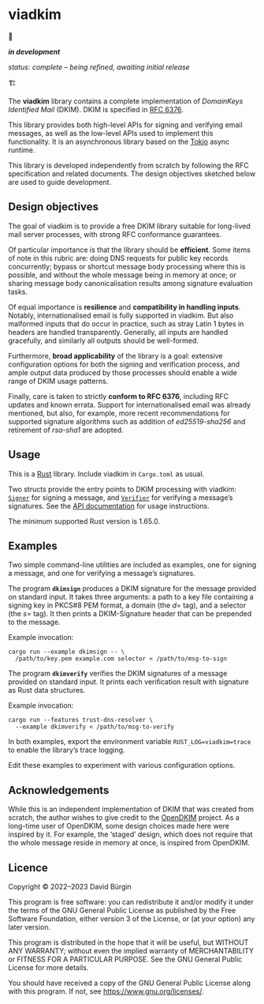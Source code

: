 # viadkim

🚧

***in development***

*status: complete – being refined, awaiting initial release*

🏗

The **viadkim** library contains a complete implementation of *DomainKeys
Identified Mail* (DKIM). DKIM is specified in [RFC 6376].

This library provides both high-level APIs for signing and verifying email
messages, as well as the low-level APIs used to implement this functionality. It
is an asynchronous library based on the [Tokio] async runtime.

This library is developed independently from scratch by following the RFC
specification and related documents. The design objectives sketched below are
used to guide development.

[RFC 6376]: https://www.rfc-editor.org/rfc/rfc6376
[Tokio]: https://tokio.rs

## Design objectives

The goal of viadkim is to provide a free DKIM library suitable for long-lived
mail server processes, with strong RFC conformance guarantees.

Of particular importance is that the library should be **efficient**. Some items
of note in this rubric are: doing DNS requests for public key records
concurrently; bypass or shortcut message body processing where this is possible,
and without the whole message being in memory at once; or sharing message body
canonicalisation results among signature evaluation tasks.

Of equal importance is **resilience** and **compatibility in handling inputs**.
Notably, internationalised email is fully supported in viadkim. But also
malformed inputs that do occur in practice, such as stray Latin 1 bytes in
headers are handled transparently. Generally, all inputs are handled gracefully,
and similarly all outputs should be well-formed.

Furthermore, **broad applicability** of the library is a goal: extensive
configuration options for both the signing and verification process, and ample
output data produced by those processes should enable a wide range of DKIM usage
patterns.

Finally, care is taken to strictly **conform to RFC 6376**, including RFC
updates and known errata. Support for internationalised email was already
mentioned, but also, for example, more recent recommendations for supported
signature algorithms such as addition of *ed25519-sha256* and retirement of
*rsa-sha1* are adopted.

## Usage

This is a [Rust] library. Include viadkim in `Cargo.toml` as usual.

Two structs provide the entry points to DKIM processing with viadkim: [`Signer`]
for signing a message, and [`Verifier`] for verifying a message’s signatures.
See the [API documentation] for usage instructions.

The minimum supported Rust version is 1.65.0.

[Rust]: https://www.rust-lang.org
[`Signer`]: https://docs.rs/viadkim/0.0.6/viadkim/signer/struct.Signer.html
[`Verifier`]: https://docs.rs/viadkim/0.0.6/viadkim/verifier/struct.Verifier.html
[API documentation]: https://docs.rs/viadkim

## Examples

Two simple command-line utilities are included as examples, one for signing a
message, and one for verifying a message’s signatures.

The program **`dkimsign`** produces a DKIM signature for the message provided on
standard input. It takes three arguments: a path to a key file containing a
signing key in PKCS#8 PEM format, a domain (the *d=* tag), and a selector (the
*s=* tag). It then prints a DKIM-Signature header that can be prepended to the
message.

Example invocation:

```
cargo run --example dkimsign -- \
  /path/to/key.pem example.com selector < /path/to/msg-to-sign
```

The program **`dkimverify`** verifies the DKIM signatures of a message provided
on standard input. It prints each verification result with signature as Rust
data structures.

Example invocation:

```
cargo run --features trust-dns-resolver \
  --example dkimverify < /path/to/msg-to-verify
```

In both examples, export the environment variable `RUST_LOG=viadkim=trace` to
enable the library’s trace logging.

Edit these examples to experiment with various configuration options.

## Acknowledgements

While this is an independent implementation of DKIM that was created from
scratch, the author wishes to give credit to the [OpenDKIM] project. As a
long-time user of OpenDKIM, some design choices made here were inspired by it.
For example, the ‘staged’ design, which does not require that the whole message
reside in memory at once, is inspired from OpenDKIM.

[OpenDKIM]: http://opendkim.org

## Licence

Copyright © 2022–2023 David Bürgin

This program is free software: you can redistribute it and/or modify it under
the terms of the GNU General Public License as published by the Free Software
Foundation, either version 3 of the License, or (at your option) any later
version.

This program is distributed in the hope that it will be useful, but WITHOUT ANY
WARRANTY; without even the implied warranty of MERCHANTABILITY or FITNESS FOR A
PARTICULAR PURPOSE. See the GNU General Public License for more details.

You should have received a copy of the GNU General Public License along with
this program. If not, see <https://www.gnu.org/licenses/>.
